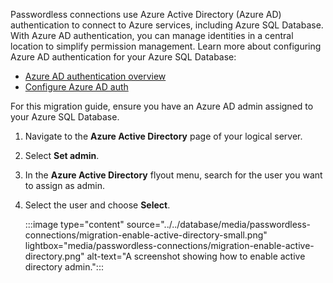 Passwordless connections use Azure Active Directory (Azure AD) authentication to connect to Azure services, including Azure SQL Database. With Azure AD authentication, you can manage identities in a central location to simplify permission management. Learn more about configuring Azure AD authentication for your Azure SQL Database:

- [Azure AD authentication overview](/azure/azure-sql/database/authentication-aad-overview)
- [Configure Azure AD auth](/azure/azure-sql/database/authentication-aad-configure)

For this migration guide, ensure you have an Azure AD admin assigned to your Azure SQL Database.

1) Navigate to the **Azure Active Directory** page of your logical server.

1) Select **Set admin**.

1) In the **Azure Active Directory** flyout menu, search for the user you want to assign as admin.

1) Select the user and choose **Select**.

    :::image type="content" source="../../database/media/passwordless-connections/migration-enable-active-directory-small.png" lightbox="media/passwordless-connections/migration-enable-active-directory.png" alt-text="A screenshot showing how to enable active directory admin.":::
